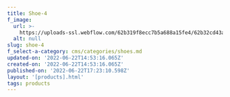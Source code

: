 ```yaml
---
title: Shoe-4
f_image:
  url: >-
    https://uploads-ssl.webflow.com/62b319f8ecc7b5a688a15fe4/62b32cd43a6b3ebf5dd0c580_Still_Life_031_R.jpg
  alt: null
slug: shoe-4
f_select-a-category: cms/categories/shoes.md
updated-on: '2022-06-22T14:53:16.065Z'
created-on: '2022-06-22T14:53:16.065Z'
published-on: '2022-06-22T17:23:10.598Z'
layout: '[products].html'
tags: products
---
```



